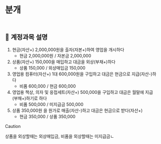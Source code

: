 # 분개

## <br/> 🚕 계정과목 설명

1. 현금(자산+) 2,000,000원을 출자(자본+)하여 영업을 개시하다
   * 현금 2,000,000원 / 자본금 2,000,000
2. 상품(자산+) 150,000을 매입하고 대금을 외상(부채+)하다
   * 상품 150,000 / 외상매입금 150,000
3. 영업용 컴퓨터(자산+) 1대 600,000원을 구입하고 대금은 현금으로 지급(자산-)하다
   * 비품 600,000 / 현금 600,000
4. 영업용 책상, 의자 및 응접세트(자산+) 500,000을 구입하고 대금은 월말에 지급(부채+)하기로 하다
   * 비품 500,000 / 미지급금 500,000
5. 상품 350,000원 을 원가로 매출(자산-)하고 대금은 현금으로 받다(자산+)
   * 현금 350,000 / 상품 350,000



> [!CAUTION]
>
> 상품을 외상할때는 외상매입금, 비품을 외상할때는 미지급금ㄴ

